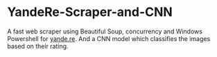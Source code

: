 # YandeRe-Scraper-and-CNN
A fast web scraper using Beautiful Soup, concurrency and Windows Powershell for [yande.re](https://yande.re/post). And a CNN model which classifies the images based on their rating.
